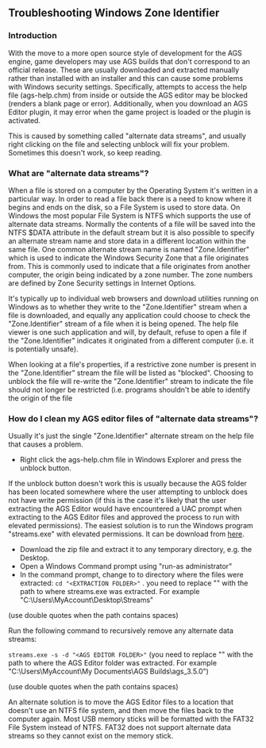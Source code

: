 ## Troubleshooting Windows Zone Identifier 

### Introduction

With the move to a more open source style of development for the AGS engine, game developers may use AGS builds that don't correspond to an official release. These are usually downloaded and extracted manually rather than installed with an installer and this can cause some problems with Windows security settings. Specifically, attempts to access the help file (ags-help.chm) from inside or outside the AGS editor may be blocked (renders a blank page or error).  Additionally, when you download an AGS Editor plugin, it may error when the game project is loaded or the plugin is activated.

This is caused by something called "alternate data streams", and usually right clicking on the file and selecting unblock will fix your problem. Sometimes this doesn't work, so keep reading.


### What are "alternate data streams"?

When a file is stored on a computer by the Operating System it's written in a particular way. In order to read a file back there is a need to know where it begins and ends on the disk, so a File System is used to store data. On Windows the most popular File System is NTFS which supports the use of alternate data streams. Normally the contents of a file will be saved into the NTFS $DATA attribute in the default stream but it is also possible to specify an alternate stream name and store data in a different location within the same file. One common alternate stream name is named "Zone.Identifier" which is used to indicate the Windows Security Zone that a file originates from. This is commonly used to indicate that a file originates from another computer, the origin being indicated by a zone number. The zone numbers are defined by Zone Security settings in Internet Options.

It's typically up to individual web browsers and download utilities running on Windows as to whether they write to the "Zone.Identifier" stream when a file is downloaded, and equally any application could choose to check the "Zone.Identifier" stream of a file when it is being opened. The help file viewer is one such application and will, by default, refuse to open a file if the "Zone.Identifier" indicates it originated from a different computer (i.e. it is potentially unsafe).

When looking at a file's properties, if a restrictive zone number is present in the "Zone.Identifier" stream the file will be listed as "blocked". Choosing to unblock the file will re-write the "Zone.Identifier" stream to indicate the file should not longer be restricted (i.e. programs shouldn't be able to identify the origin of the file


### How do I clean my AGS editor files of "alternate data streams"?

Usually it's just the single "Zone.Identifier" alternate stream on the help file that causes a problem.


- Right click the ags-help.chm file in Windows Explorer and press the unblock button.

If the unblock button doesn't work this is usually because the AGS folder has been located somewhere where the user attempting to unblock does not have write permission (if this is the case it's likely that the user extracting the AGS Editor would have encountered a UAC prompt when extracting to the AGS Editor files and approved the process to run with elevated permissions). The easiest solution is to run the Windows program "streams.exe" with elevated permissions. It can be download from [here](https://technet.microsoft.com/en-us/sysinternals/bb897440).

- Download the zip file and extract it to any temporary directory, e.g. the Desktop.
- Open a Windows Command prompt using "run-as administrator"
- In the command prompt, change to to directory where the files were extracted:
 `cd "<EXTRACTION FOLDER>"`
  . you need to replace "<EXTRACTION FOLDER>" with the path to where streams.exe was extracted. For example "C:\Users\MyAccount\Desktop\Streams"

 (use double quotes when the path contains spaces)

Run the following command to recursively remove any alternate data streams:

 `streams.exe -s -d "<AGS EDITOR FOLDER>"`
 (you need to replace "<AGS EDITOR FOLDER>" with the path to where the AGS Editor folder was extracted. For example "C:\Users\MyAccount\My Documents\AGS Builds\ags_3.5.0")

 (use double quotes when the path contains spaces)
 
 
An alternate solution is to move the AGS Editor files to a location that doesn't use an NTFS file system, and then move the files back to the computer again. Most USB memory sticks will be formatted with the FAT32 File System instead of NTFS. FAT32 does not support alternate data streams so they cannot exist on the memory stick.